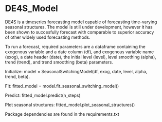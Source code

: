 # DE4S_Model
DE4S is a timeseries forecasting model capable of forecasting time-varying seasonal structures. The model is still under development, however it has been shown to succesfully forecast with comparable to superior accuracy of other widely used forecasting methods.

To run a forecast, required parameters are a dataframe containing the exogenous variable and a date column (df), and exogenous variable name (exog), a date header (date), the initial level (level), level smoothing (alpha), trend (trend), and trend smoothing (beta) parameters. 

Initialize:
model = SeasonalSwitchingModel(df, exog, date, level, alpha, trend, beta).

Fit:
fitted_model = model.fit_seasonal_switching_model()

Predict:
fitted_model.predict(n_steps)

Plot seasonal structures:
fitted_model.plot_seasonal_structures()


Package dependencies are found in the requirements.txt
